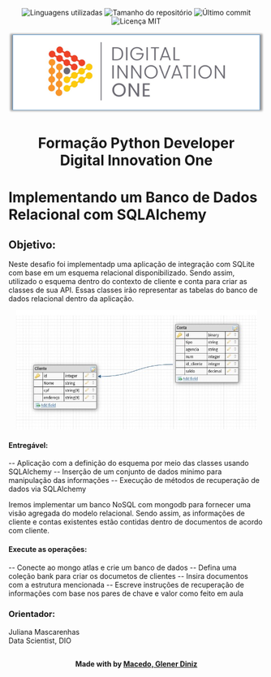 <!-- Badges session -->
<p align="center">  
  <!-- languages -->
  <img src="https://img.shields.io/github/languages/count/pleiterson/academia-digital-dio?style=social" alt="Linguagens utilizadas">
  <!-- repo size -->
  <img src="https://img.shields.io/github/repo-size/Pleiterson/academia-digital-dio?style=social" alt="Tamanho do repositório">
  <!-- last commit -->
  <img src="https://img.shields.io/github/last-commit/Pleiterson/academia-digital-dio?style=social" alt="Último commit">
  <!-- licence MIT -->
  <img src="https://img.shields.io/github/license/Pleiterson/academia-digital-dio?style=social" alt="Licença MIT">
</p>

<!--Banner session-->
<p align="center"><img src="./img/banner.png" alt="banner"></p>

<!--About session-->
<h1 align="center">Formação Python Developer<br>Digital Innovation One</h1>

# Implementando um Banco de Dados Relacional com SQLAlchemy

## Objetivo:
Neste desafio foi implementadp uma aplicação de integração com SQLite com base em um esquema relacional disponibilizado. 
Sendo assim, utilizado o esquema dentro do contexto de cliente e conta para criar as classes de sua API.
Essas classes irão representar as tabelas do banco de dados relacional dentro da aplicação.

<!--Banner session-->
<p align="center"><img src="./img/uml.jpg" alt="banner"></p>


#### Entregável:
-- Aplicação com a definição do esquema por meio das classes usando SQLAlchemy
-- Inserção de um conjunto de dados mínimo para manipulação das informações
-- Execução de métodos de recuperação de dados via SQLAlchemy
 
Iremos implementar um banco NoSQL com mongodb para fornecer uma visão agregada do modelo relacional. 
Sendo assim, as informações de cliente e contas existentes estão contidas dentro de documentos de acordo com cliente.


#### Execute as operações:

-- Conecte ao mongo atlas e crie um banco de dados
-- Defina uma coleção bank para criar os documetos de clientes
-- Insira documentos com a estrutura mencionada
-- Escreve instruções de recuperação de informações com base nos pares de chave e valor como feito em aula
 
<!--Orientador session-->
### Orientador:
Juliana Mascarenhas</br>
Data Scientist, DIO

##
<!--Bottom session-->
<h4 align=center>Made with by <a href="https://www.linkedin.com/in/gdmacedo/">Macedo, Glener Diniz</a></h4>


